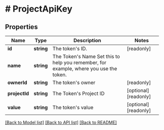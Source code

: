 # # ProjectApiKey

## Properties

Name | Type | Description | Notes
------------ | ------------- | ------------- | -------------
**id** | **string** | The token&#39;s ID. | [readonly]
**name** | **string** | The Token&#39;s Name  Set this to help you remember, for example, where you use the token. |
**ownerId** | **string** | The token&#39;s owner | [readonly]
**projectId** | **string** | The Token&#39;s Project ID | [optional] [readonly]
**value** | **string** | The token&#39;s value | [optional] [readonly]

[[Back to Model list]](../../README.md#models) [[Back to API list]](../../README.md#endpoints) [[Back to README]](../../README.md)
